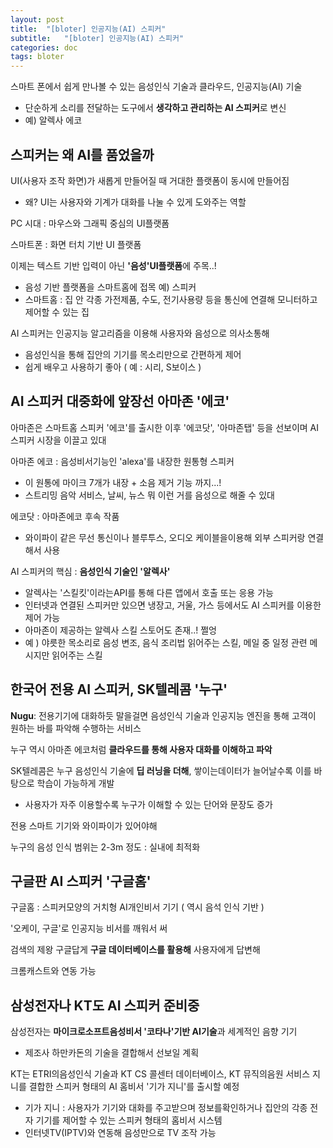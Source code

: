 ```yaml
---
layout: post
title:  "[bloter] 인공지능(AI) 스피커"
subtitle:   "[bloter] 인공지능(AI) 스피커"
categories: doc
tags: bloter
---
```




스마트 폰에서 쉽게 만나볼 수 있는 음성인식 기술과 클라우드, 인공지능(AI) 기술

* 단순하게 소리를 전달하는 도구에서 **생각하고 관리하는 AI 스피커**로 변신  
* 예) 알렉사 에코 


## 스피커는 왜 AI를 품었을까

UI(사용자 조작 화면)가 새롭게 만들어질 때 거대한 플랫폼이 동시에 만들어짐 

* 왜? UI는 사용자와 기계가 대화를 나눌 수 있게 도와주는 역할

PC 시대 : 마우스와 그래픽 중심의 UI플랫폼

스마트폰 : 화면 터치 기반 UI 플랫폼

이제는 텍스트 기반 입력이 아닌 **'음성'UI플랫폼**에 주목..! 

* 음성 기반 플랫폼을 스마트홈에 접목  예) 스피커
* 스마트홈 : 집 안 각종 가전제품, 수도, 전기사용량 등을 통신에 연결해 모니터하고 제어할 수 있는 집 

AI 스피커는 인공지능 알고리즘을 이용해 사용자와 음성으로 의사소통해

* 음성인식을 통해 집안의 기기를 목소리만으로 간편하게 제어 
* 쉽게 배우고 사용하기 좋아 ( 예 : 시리, S보이스 )


## AI 스피커 대중화에 앞장선 아마존 '에코'

아마존은 스마트홈 스피커 '에코'를 출시한 이후 '에코닷', '아마존탭' 등을 선보이며 AI 스피커 시장을 이끌고 있대

아마존 에코 : 음성비서기능인 'alexa'를 내장한 원통형 스피커 

* 이 원통에 마이크 7개가 내장 + 소음 제거 기능 까지...! 
* 스트리밍 음악 서비스, 날씨, 뉴스 뭐 이런 거를 음성으로 해줄 수 있대 

에코닷 : 아마존에코 후속 작품

* 와이파이 같은 무선 통신이나 블루투스, 오디오 케이블을이용해 외부 스피커랑 연결해서 사용 

AI 스피커의 핵심 : **음성인식 기술인 '알렉사'** 

* 알렉사는 '스킬킷'이라는API를 통해 다른 앱에서 호출 또는 응용 가능 
* 인터넷과 연결된 스피커만 있으면 냉장고, 거울, 가스 등에서도 AI 스피커를 이용한 제어 가능 
* 아마존이 제공하는 알렉사 스킬 스토어도 존재..! 쩔엉
* 예 ) 야릇한 목소리로 음성 변조, 음식 조리법 읽어주는 스킬, 메일 중 일정 관련 메시지만 읽어주는 스킬 


## 한국어 전용 AI 스피커, SK텔레콤 '누구'

**Nugu**: 전용기기에 대화하듯 말을걸면 음성인식 기술과 인공지능 엔진을 통해 고객이 원하는 바를 파악해 수행하는 서비스 

누구 역시 아마존 에코처럼 **클라우드를 통해 사용자 대화를 이해하고 파악**

SK텔레콤은 누구 음성인식 기술에 **딥 러닝을 더해**, 쌓이는데이터가 늘어날수록 이를 바탕으로 학습이 가능하게 개발 

* 사용자가 자주 이용할수록 누구가 이해할 수 있는 단어와 문장도 증가 

전용 스마트 기기와 와이파이가 있어야해 

누구의 음성 인식 범위는 2-3m 정도 : 실내에 최적화 

 

## 구글판 AI 스피커 '구글홈'

구글홈 : 스피커모양의 거치형 AI개인비서 기기 ( 역시 음석 인식 기반 ) 

 '오케이, 구글'로 인공지능 비서를 깨워서 써 

검색의 제왕 구글답게 **구글 데이터베이스를 활용해** 사용자에게 답변해 

크롬캐스트와 연동 가능 

 

## 삼성전자나 KT도 AI 스피커 준비중

삼성전자는 **마이크로소프트음성비서 '코타나'기반 AI기술**과 세계적인 음향 기기 

* 제조사 하만카돈의 기술을 결합해서 선보일 계획

KT는 ETRI의음성인식 기술과 KT CS 콜센터 데이터베이스, KT 뮤직의음원 서비스 지니를 결합한 스피커 형태의 AI 홈비서 '기가 지니'를 출시할 예정

* 기가 지니 : 사용자가 기기와 대화를 주고받으며 정보를확인하거나 집안의 각종 전자 기기를 제어할 수 있는 스피커 형태의 홈비서 시스템 
* 인터넷TV(IPTV)와 연동해 음성만으로 TV 조작 가능 

